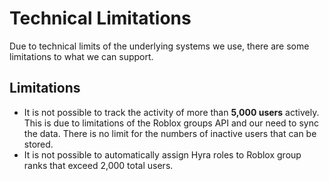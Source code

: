 # Technical Limitations

Due to technical limits of the underlying systems we use, there are some limitations to what we can support.

## Limitations

- It is not possible to track the activity of more than **5,000 users** actively. This is due to limitations of the Roblox groups API and our need to sync the data. There is no limit for the numbers of inactive users that can be stored.
- It is not possible to automatically assign Hyra roles to Roblox group ranks that exceed 2,000 total users.